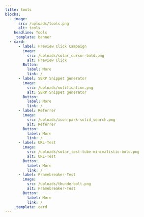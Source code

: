 ```yaml
---
title: tools
blocks:
  - image:
      src: /uploads/tools.png
      alt: tools
    headline: Tools
    _template: banner
  - card:
      - label: Preview Click Campaign
        image:
          src: /uploads/solar_cursor-bold.png
          alt: Preview Click
        Button:
          label: More
          link: /
      - label: SERP Snippet generator
        image:
          src: /uploads/notification.png
          alt: SERP Snippet generator
        Button:
          label: More
          link: /
      - label: Referrer
        image:
          src: /uploads/icon-park-solid_search.png
          alt: Referrer
        Button:
          label: More
          link: /
      - label: URL-Test
        image:
          src: /uploads/solar_test-tube-minimalistic-bold.png
          alt: URL-Test
        Button:
          label: More
          link: /
      - label: Framebreaker-Test
        image:
          src: /uploads/thunderbolt.png
          alt: Framebreaker-Test
        Button:
          label: More
          link: /
    _template: card
---
```







